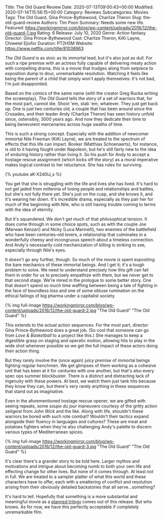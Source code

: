 Title: The Old Guard Review
Date: 2020-07-13T09:00:43+00:00
Modified: 2020-07-14T15:56:15+00:00
Category: Reviews
Subcategories: Movies
Tags: The Old Guard, Gina Prince-Bythewood, Charlize Theron
Slug: the-old-guard-review
Authors: Tim Poon
Summary: Needs some new life.
Featured: https://workingmirror.com/blog/wp-content/uploads/2016/12/the-old-guard-1.jpg
Rating: 6
Release: July 10, 2020
Genre: Action fantasy
Director: Gina Prince-Bythewood
Cast: Charlize Theron, KiKi Layne, Chiwetel Ejiofor
Duration: PT2H5M
Website: https://www.netflix.com/title/81038963

*The Old Guard* is as stoic as its immortal lead, but it's also just as dull. For such a ripe premise with an actress fully capable of delivering meaty action with compelling drama, this is a movie that trudges along from setpiece to exposition dump to dour, unremarkable resolution. Watching it feels like being the parent of a child that simply won't apply themselves: it's not bad, I'm just disappointed.

Based on the comics of the same name (with the creator Greg Rucka writing the screenplay), *The Old Guard* tells the story of a set of warriors that, for the most part, cannot die. Shoot 'em, stab 'em, whatever. They just get back up. One is just two centuries old, a couple that has been around since the Crusades, and their leader Andy (Charlize Theron) has seen history unfold since, ostensibly, 3000 years ago. And now they dedicate their time to being benevolent mercenaries across huge swaths of time.

This is such a strong concept. Especially with the addition of newcomer immortal Nile Freeman (KiKi Layne), we are treated to the spectrum of effects that this life can impart. Booker (Matthias Schoenaerts), for instance, is old to it having fought under Napoleon, but he's still fairly new to the idea of enduring history rather than living it. So his push for Andy to accept a hostage rescue assignment (which kicks off the story) as a moral imperative makes logical contrast to her reluctance. She has rules for surviving.

{% youtube aK-X2d0lJ_s %}

You get that she is struggling with the life and lives she has lived. It's hard to not get jaded from millennia of losing people and relationships and battles, but she's not fully there yet. She's just on the cusp, and she knows it, and it's wearing her down. It's incredible drama, especially as they pair her for much of the beginning with Nile, who is still having trouble coming to terms with the idea of eternity.

But it's squandered. We don't get much of that philosophical tension. It does come through in some choice spots, such as with the couple Joe (Marwan Kenzari) and Nicky (Luca Marinelli), two enemies of the battlefield who have been centuries-old lovers, a relationship that culminates in a wonderfully cheesy and incongruous speech about a timeless connection. And Andy's necessarily cold mechanization of killing is striking to see, especially through Nile's eyes.

It doesn't go any further, though. So much of the movie is spent expositing the bare mechanics of these immortal beings. And I get it; it's a tough problem to solve. We need to understand precisely how this gift can fail them in order for us to precisely empathize with them, but we never get to that second stage. We're mired in the prologue to some better story. One that doesn't spend so much time waffling between being a tale of fighting in the face of boundless loss and one of some obtuse rumination on the ethical failings of big pharma under a capitalist society.

{% img full-image https://workingmirror.com/blog/wp-content/uploads/2016/12/the-old-guard-2.jpg "The Old Guard" "The Old Guard" %}

This extends to the actual action sequences. For the most part, director Gina Prince-Bythewood does a great job. (So cool that someone can go from *Love & Basketball* to a project like this.) She manages to keep a digestible grasp on staging and operatic motion, allowing hits to play in the wide shot whenever possible so we get the full impact of these actors doing their action thing.

But they rarely involve the (once again) juicy premise of immortal beings fighting regular henchmen. We get glimpses of them working as a cohesive unit that has been at it for centuries with one another, but that's also every spec ops summer blockbuster. There is a distinct and distracting lack of ingenuity with these powers. At best, we watch them just tank hits because they know they can, but there's very rarely anything in these sequences that stand out as imaginative.

Even in the aforementioned hostage rescue opener, we are gifted with seeing repeats, some *soupe du jour* maneuvers courtesy of the gritty action zeitgeist from *John Wick* and the like. Along with life, shouldn't these warriors be bored with such rote combat? Wouldn't their tactics expand alongside their fluency in languages and cultures? These are meat and potatoes fighters when they're also challenging Andy's palette to discern various types of Mediterranean spices.

{% img full-image https://workingmirror.com/blog/wp-content/uploads/2016/12/the-old-guard-3.jpg "The Old Guard" "The Old Guard" %}

It's clear there's a grander story to be told here. Larger mythos and motivations and intrigue about becoming numb to both your own life and effecting change for other lives. But none of it comes through. At least not in full. We are treated to a sampler platter of what this world and these characters have to offer, each with a smattering of conflict and resolution arising from their obviously detailed backstories that all serve...something?

It's hard to tell. Hopefully that something is a more substantial and meaningful movie as a [planned trilogy](https://www.indiewire.com/2020/07/old-guard-sequel-possibility-gina-prince-bythewood-1234572882/) comes out of this release. But who knows. As for now, we have this perfectly acceptable if completely unremarkable film.
